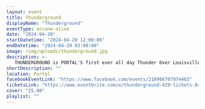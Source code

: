 ```yaml
---
layout: event
title: Thunderground
displayName: "Thunderground"
eventType: arcane-alive
date: "2024-04-20"
startDatetime: "2024-04-20 12:00:00"
endDatetime: "2024-04-20 03:00:00"
image: /img/uploads/thunderground.jpg
description: >-
   THUNDERGROUND is PORTAL'S first ever all day Thunder Over Louisville darkwave / industrial festival with music, live body painting, arealists, shibari demonstrations and an all day vendors market. We will have an indoor and outdoor stage with music starting at 4:20pm surrounded by the best air show and firework display in the United States!
shortDescription: ""
location: Portal
facebookEventLink: "https://www.facebook.com/events/218966707974403"
ticketsLink: "https://www.eventbrite.com/e/thunderground-420-tickets-849353407907"
cover: "25.00"
playlist: ""
---
```


